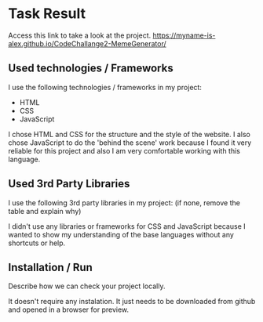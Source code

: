 # Task Result
Access this link to take a look at the project. https://myname-is-alex.github.io/CodeChallange2-MemeGenerator/
## Used technologies / Frameworks

I use the following technologies / frameworks in my project:

- HTML
- CSS
- JavaScript

I chose HTML and CSS for the structure and the style of the website. I also chose JavaScript to do the 'behind the scene' work because I found it very reliable for this project and also I am very comfortable working with this language.

## Used 3rd Party Libraries

I use the following 3rd party libraries in my project: (if none, remove the table and explain why)

I didn't use any libraries or frameworks for CSS and JavaScript because I wanted to show my understanding of the base languages without any shortcuts or help.

## Installation / Run

Describe how we can check your project locally.

It doesn't require any instalation.
It just needs to be downloaded from github and opened in a browser for preview.
